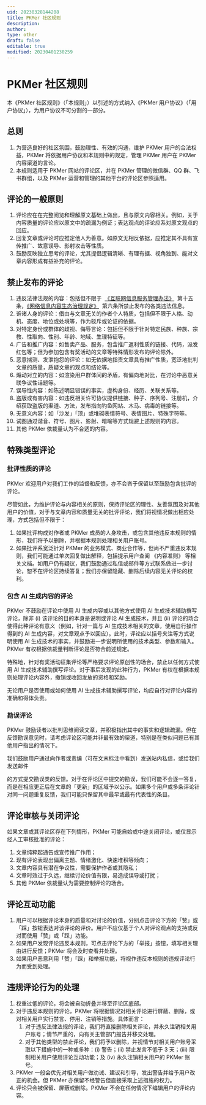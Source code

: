 ```yaml
---
uid: 20230328144208
title: PKMer 社区规则
description: 
author: 
type: other
draft: false
editable: true
modified: 20230401230259
---
```


# PKMer 社区规则

本《PKMer 社区规则》（「本规则」）以引述的方式纳入《PKMer 用户协议》（「用户协议」），为用户协议不可分割的一部分。

## 总则

1. 为营造良好的社区氛围，鼓励理性、有效的沟通，维护 PKMer 用户的合法权益，PKMer 将依据用户协议和本规则中的规定，管理 PKMer 用户在 PKMer 内容渠道的言论。
2. 本规则适用于 PKMer 网站的评论区，并在 PKMer 管理的微信群、QQ 群、飞书群组，以及 PKMer 运营和管理的其他平台的评论区参照适用。

## 评论的一般原则

1. 评论应在在完整阅览和理解原文基础上做出，且与原文内容相关。例如，关于内容质量的评论应以原文中的疏漏为例证；表达观点的评论应系对原文观点的回应。
2. 回复文章或评论时应推定他人为善意。如原文无相反依据，应推定其不具有宣传推广、故意误导、影射攻击等性质。
3. 鼓励反映独立思考的评论，尤其提倡逻辑清晰、有理有据、视角独到、能对文章内容形成有益补充的评论。

## 禁止发布的评论

1. 违反法律法规的内容：包括但不限于  [《互联网信息服务管理办法》](https://flk.npc.gov.cn/detail2.html?ZmY4MDgwODE2ZjNjYmIzYzAxNmY0MTE4ZTQ3NjE2ZjE=)  第十五条，[《网络信息内容生态治理规定》](http://www.cac.gov.cn/2019-12/20/c_1578375159509309.htm)  第六条所禁止发布的各类违法信息。
2. 诉诸人身的评论：借由与文章无关的作者个人特质，包括但不限于人格、动机、态度、地位或处境等，作为驳斥或论证的依据。
3. 对特定身份或群体的歧视、侮辱言论：包括但不限于针对特定民族、种族、宗教、性取向、性别、年龄、地域、生理特征等。
4. 广告和推广内容：如售卖产品、服务，包含推广返利性质的链接、代码，派发红包等；但为参加包含有奖活动的文章等特殊情形发布的评论除外。
5. 恶意揣测、发泄抱怨的评论：如无依据地指责文章具有推广性质，宽泛地批判文章的质量，质疑文章的观点和结论等。
6. 煽动对立的内容：如渲染用户群体间的矛盾，有偏向地对比，在讨论中恶意关联争议性话题等。
7. 误导性内容：如陈述明显错误的事实，虚构身份、经历、关联关系等。
8. 盗版或有害内容：如违反相关许可协议提供链接、种子、序列号、注册机，介绍获取盗版的渠道、方法，发布指向钓鱼网站、木马、病毒的链接等。
9. 无意义内容：如「沙发」「顶」或堆砌表情符号、表情图片、特殊字符等。
10. 试图通过谐音、符号、图片、影射、暗喻等方式规避上述规则的内容。
11. 其他 PKMer 依裁量认为不合适的内容。

## 特殊类型评论

### 批评性质的评论

PKMer 欢迎用户对我们工作的监督和反馈，亦不会吝于保留以至鼓励包含批评的评论。

尽管如此，为维护评论与内容相关的原则，保持评论区的理性、友善氛围及对其他用户的价值，对于与文章内容和质量无关的批评评论，我们将视情况做出相应处理，方式包括但不限于：

1. 如果批评构成对作者或 PKMer 成员的人身攻击，或包含其他违反本规则的情形，我们将予以删除，并根据本规则处理相关用户账号。
2. 如果批评系宽泛针对 PKMer 的业务模式、商业合作等，但尚不严重违反本规则，我们可能通过单次回复做出解释，包括提示用户查阅 《内容准则》 等相关文档。如用户仍有疑议，我们鼓励通过私信或邮件等方式联系做进一步讨论，恕不在评论区持续答复；我们亦保留隐藏、删除后续内容无关评论的权利。

### 包含 AI 生成内容的评论

PKMer 不鼓励在评论中使用 AI 生成内容或以其他方式使用 AI 生成技术辅助撰写评论，除非 (i) 该评论的目的本身是说明或评论 AI 生成技术，并且 (ii) 评论的场合使得此种评论有意义（例如，针对一篇与 AI 生成技术相关的文章，使用自行操作得到的 AI 生成内容，对文章观点予以回应）。此时，评论应以括号夹注等方式说明使用 AI 生成技术的事实，并鼓励进一步说明所使用的技术类型、参数和输入。PKMer 有权根据依裁量判断评论是否符合前述规定。

特殊地，针对有奖活动征集评论等严格要求评论原创性的场合，禁止以任何方式使用 AI 生成技术辅助撰写评论。对于事后发现的此种行为，PKMer 有权在根据本规则处理评论内容外，撤销或收回发放的资格和奖励。

无论用户是否使用或如何使用 AI 生成技术辅助撰写评论，均应自行对评论内容的准确和得体负责。

### 勘误评论

PKMer 鼓励读者以批判思维阅读文章，并积极指出其中的事实和逻辑疏漏。但在反馈勘误意见时，请考虑评论区可能并非最有效的渠道，特别是在类似问题已有其他用户指出的情况下。

我们鼓励用户通过向作者或责编（可在文末标注中看到）发送站内私信，或给我们发送邮件

的方式提交勘误类的反馈。对于在评论区中提交的勘误，我们可能不会逐一答复，而是在相应更正后在文章的「更新」的区域予以公示。如果多个用户或多条评论针对同一问题重复反馈，我们可能只保留其中最早或最有代表性的条目。

## 评论审核与关闭评论

如果文章或其评论区存在下列情形，PKMer 可能自始或中途关闭评论，或仅显示经人工审核批准的评论：

1. 文章纯粹起通告或宣传推广作用；
2. 现有评论表现出偏离主题、情绪激化、快速堆积等倾向；
3. 文章内容具有潜在争议性，需要保护作者或其隐私；
4. 文章时效过于久远，继续讨论价值有限，易造成误导或打扰；
5. 其他 PKMer 依裁量认为需要控制评论的场合。

## 评论互动功能

1. 用户可以根据评论本身的质量和对讨论的价值，分别点击评论下方的「赞」或「踩」按钮表达对该评论的评价。用户不应仅基于个人对评论观点的支持或反对而使用「赞」或「踩」功能。
2. 如果用户发现评论违反本规则，可点击评论下方的「举报」按钮，填写相关理由进行反馈；PKMer 将会及时查看并处理。
3. 如果用户恶意利用「赞」「踩」和举报功能，将视作违反本规则的违规评论行为而受到处理。

## 违规评论行为的处理

1. 权重过低的评论，将会被自动折叠并移至评论区底部。
2. 对于违反本规则的评论，PKMer 将根据情况对相关评论进行屏蔽、删除，或对相关用户实行禁言、停用、注销等措施。具体而言：
    1. 对于违反法律法规的评论，我们将直接删除相关评论，并永久注销相关用户账号；情节严重的，向有关主管部门报告并移交处理。
    2. 对于其他类型的禁止评论，我们将予以删除，并视情节对相关用户账号采取以下措施中的一种或多种：(i) 警告；(ii) 禁止发言不低于 3 天；(iii) 限制相关用户使用评论互动功能；及 (iv) 永久注销相关用户的 PKMer 账号。
3. PKMer 一般会优先对相关用户做劝诫、建议和引导，发出警告并给予用户改正的机会。但 PKMer 亦保留不经警告但直接采取上述措施的权力。
4. 评论只会被保留、屏蔽或删除。PKMer 不会在任何情况下编辑用户的评论内容。
